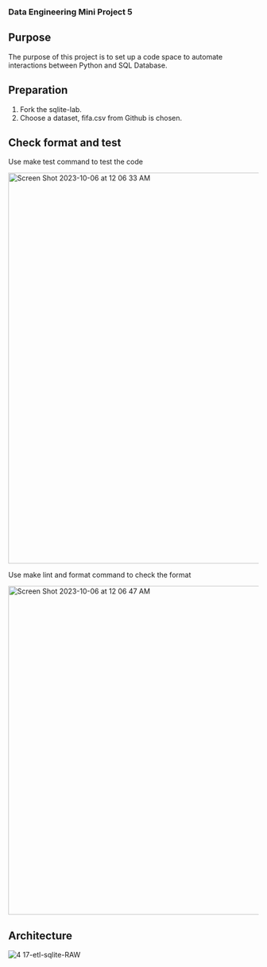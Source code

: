 ### Data Engineering Mini Project 5

## Purpose
The purpose of this project is to set up a code space to automate interactions between Python and SQL Database. 

## Preparation
1. Fork the sqlite-lab.
2. Choose a dataset, fifa.csv from Github is chosen. 

## Check format and test
Use make test command to test the code

<img width="787" alt="Screen Shot 2023-10-06 at 12 06 33 AM" src="https://github.com/nogibjj/KatherineT.DE.Mini-Project_5/assets/143833511/73c2f277-8c73-4129-b83b-70d3b3504503">




Use make lint and format command to check the format

<img width="662" alt="Screen Shot 2023-10-06 at 12 06 47 AM" src="https://github.com/nogibjj/KatherineT.DE.Mini-Project_5/assets/143833511/df6159af-fc1f-440a-b533-f2fec9ae8bad">



## Architecture

![4 17-etl-sqlite-RAW](https://github.com/nogibjj/sqlite-lab/assets/58792/b39b21b4-ccb4-4cc4-b262-7db34492c16d)





